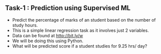 
## Task-1 : Prediction using Supervised ML
- Predict the percentage of marks of an student based on the number of study hours.
- This is a simple linear regression task as it involves just 2 variables.
- Data can be found at http://bit.ly/w
- We will be doing this using Python.
- What will be predicted score if a student studies for 9.25 hrs/ day?
